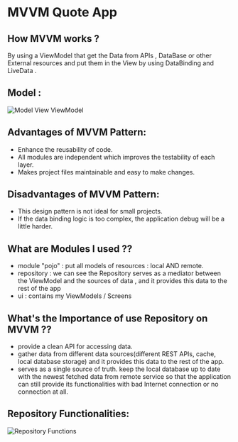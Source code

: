 # MVVM Quote App

## How MVVM works ?
By using a ViewModel that get the Data from APIs , DataBase or other External resources and put them in the View by using DataBinding and LiveData .

## Model :
![Model View ViewModel ](https://i0.wp.com/resocoder.com/wp-content/uploads/2018/08/mvvm-architecture-complete-overview.png?w=492&ssl=1)


## Advantages of MVVM Pattern:
   - Enhance the reusability of code.
   - All modules are independent which improves the testability of each layer.
   - Makes project files maintainable and easy to make changes.

## Disadvantages of MVVM Pattern:
   - This design pattern is not ideal for small projects.
   - If the data binding logic is too complex, the application debug will be a little harder.


## What are Modules I used ??
   - module "pojo" : put all models of resources : local AND remote. 
   - repository : we can see the Repository serves as a mediator between the ViewModel and the sources of data , and it provides this data to the rest of the app
   - ui : contains my ViewModels / Screens
  
  
## What's the Importance of use Repository on MVVM ??
   - provide a clean API for accessing data.
   - gather data from different data sources(different REST APIs, cache, local database storage) and it provides this data to the rest of the app.
   -  serves as a single source of truth.
    keep the local database up to date with the newest fetched data from remote service so that the application can still provide its functionalities with bad Internet connection or no connection at all.
    
    
## Repository Functionalities:
![Repository Functions](https://digitalkraft-consulting.de/wp-content/uploads/2022/01/1-5.png)
   
